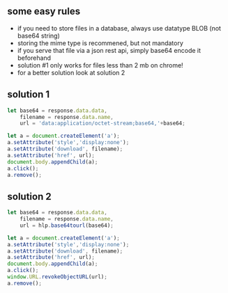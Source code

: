 ## some easy rules
- if you need to store files in a database, always use datatype BLOB (not base64 string)
- storing the mime type is recommened, but not mandatory
- if you serve that file via a json rest api, simply base64 encode it beforehand
- solution #1 only works for files less than 2 mb on chrome!
- for a better solution look at solution 2

## solution 1
```js
let base64 = response.data.data,
    filename = response.data.name,
    url = 'data:application/octet-stream;base64,'+base64;

let a = document.createElement('a');
a.setAttribute('style','display:none');
a.setAttribute('download', filename);
a.setAttribute('href', url);
document.body.appendChild(a);
a.click();
a.remove();
```

## solution 2
```js
let base64 = response.data.data,
    filename = response.data.name,
    url = hlp.base64tourl(base64);

let a = document.createElement('a');
a.setAttribute('style','display:none');
a.setAttribute('download', filename);
a.setAttribute('href', url);
document.body.appendChild(a);
a.click();
window.URL.revokeObjectURL(url);
a.remove();
```